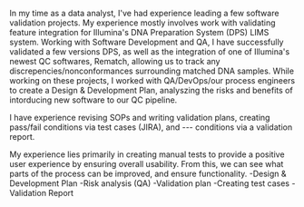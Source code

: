 In my time as a data analyst, I've had experience leading a few software validation projects. My experience mostly involves work with validating feature integration for Illumina's DNA Preparation System (DPS) LIMS system. Working with Software Development and QA, I have successfully validated a few versions DPS, as well as the integration of one of Illumina's newest QC softwares, Rematch, allowing us to track any discrepencies/nonconformances surrounding matched DNA samples. While working on these projects, I worked with QA/DevOps/our process engineers to create a Design & Development Plan, analyszing the risks and benefits of intorducing new software to our QC pipeline. 

I have experience revising SOPs and writing validation plans, creating pass/fail conditions via test cases (JIRA), and --- conditions via a validation report. 

My experience lies primarily in creating manual tests to provide a positive user experience by ensuring overall usability. From this, we can see what parts of the process can be improved, and ensure functionality.
-Design & Development Plan
  -Risk analysis (QA)
-Validation plan
-Creating test cases
-Validation Report
